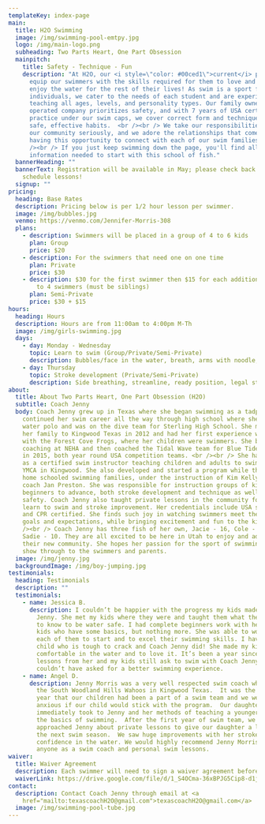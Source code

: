 ```yaml
---
templateKey: index-page
main:
  title: H2O Swimming
  image: /img/swimming-pool-emtpy.jpg
  logo: /img/main-logo.png
  subheading: Two Parts Heart, One Part Obsession
  mainpitch:
    title: Safety - Technique - Fun
    description: "At H2O, our <i style=\"color: #00ced1\">current</i> passion is to
      equip our swimmers with the skills required for them to love and safely
      enjoy the water for the rest of their lives! As swim is a sport for
      individuals, we cater to the needs of each student and are experienced
      teaching all ages, levels, and personality types. Our family owned and
      operated company prioritizes safety, and with 7 years of USA certified
      practice under our swim caps, we cover correct form and technique to build
      safe, effective habits.  <br /><br /> We take our responsibilities here in
      our community seriously, and we adore the relationships that come out of
      having this opportunity to connect with each of our swim families.  <br
      /><br /> If you just keep swimming down the page, you'll find all the
      information needed to start with this school of fish."
  bannerHeading: ""
  bannerText: Registration will be available in May; please check back here to
    schedule lessons!
  signup: ""
pricing:
  heading: Base Rates
  description: Pricing below is per 1/2 hour lesson per swimmer.
  image: /img/bubbles.jpg
  venmo: https://venmo.com/Jennifer-Morris-308
  plans:
    - description: Swimmers will be placed in a group of 4 to 6 kids
      plan: Group
      price: $20
    - description: For the swimmers that need one on one time
      plan: Private
      price: $30
    - description: $30 for the first swimmer then $15 for each additional sibling up
        to 4 swimmers (must be siblings)
      plan: Semi-Private
      price: $30 + $15
hours:
  heading: Hours
  description: Hours are from 11:00am to 4:00pm M-Th
  image: /img/girls-swimming.jpg
  days:
    - day: Monday - Wednesday
      topic: Learn to swim (Group/Private/Semi-Private)
      description: Bubbles/face in the water, breath, arms with noodle, legs with kickboard
    - day: Thursday
      topic: Stroke development (Private/Semi-Private)
      description: Side breathing, streamline, ready position, legal stroke, flip turns
about:
  title: About Two Parts Heart, One Part Obsession (H2O)
  subtitle: Coach Jenny
  body: Coach Jenny grew up in Texas where she began swimming as a tadpole. She
    continued her swim career all the way through high school where she played
    water polo and was on the dive team for Sterling High School. She moved with
    her family to Kingwood Texas in 2012 and had her first experience with NWAL
    with the Forest Cove Frogs, where her children were swimmers. She began
    coaching at NEHA and then coached the Tidal Wave team for Blue Tide Aquatics
    in 2015, both year round USA competition teams. <br /><br /> She has worked
    as a certified swim instructor teaching children and adults to swim at the
    YMCA in Kingwood. She also developed and started a program while there for
    home schooled swimming families, under the instruction of Kim Kelly and co
    coach Jan Preston. She was responsible for instruction groups of kids from
    beginners to advance, both stroke development and technique as well as water
    safety. Coach Jenny also taught private lessons in the community for both
    learn to swim and stroke improvement. Her credentials include USA swim, SI
    and CPR certified. She finds such joy in watching swimmers meet their own
    goals and expectations, while bringing excitement and fun to the kids. <br
    /><br /> Coach Jenny has three fish of her own, Jacie - 16, Cole - 14, and
    Sadie - 10. They are all excited to be here in Utah to enjoy and adapt in
    their new community. She hopes her passion for the sport of swimming will
    show through to the swimmers and parents.
  image: /img/jenny.jpg
  backgroundImage: /img/boy-jumping.jpg
testimonials:
  heading: Testimonials
  description: ""
  testimonials:
    - name: Jessica B.
      description: I couldn’t be happier with the progress my kids made with Coach
        Jenny. She met my kids where they were and taught them what they needed
        to know to be water safe. I had complete beginners work with her and
        kids who have some basics, but nothing more. She was able to work with
        each of them to start and to excel their swimming skills. I have one
        child who is tough to crack and Coach Jenny did! She made my kids feel
        comfortable in the water and to love it. It’s been a year since we took
        lessons from her and my kids still ask to swim with Coach Jenny. We
        couldn’t have asked for a better swimming experience.
    - name: Angel D.
      description: Jenny Morris was a very well respected swim coach when we joined
        the South Woodland Hills Wahoos in Kingwood Texas.  It was the first
        year that our children had been a part of a swim team and we were
        anxious if our child would stick with the program.  Our daughter
        immediately took to Jenny and her methods of teaching a younger child
        the basics of swimming.  After the first year of swim team, we then
        approached Jenny about private lessons to give our daughter a leg up on
        the next swim season.  We saw huge improvements with her strokes and
        confidence in the water. We would highly recommend Jenny Morris to
        anyone as a swim coach and personal swim lessons.
waiver:
  title: Waiver Agreement
  description: Each swimmer will need to sign a waiver agreement before beginning lessons
  waiverLink: https://drive.google.com/file/d/1_S4OCma-36xBPJG5Cip8-d1jO6YgaJjO/view
contact:
  description: Contact Coach Jenny through email at <a
    href="mailto:texascoachH2O@gmail.com">texascoachH2O@gmail.com</a>
  image: /img/swimming-pool-tube.jpg
---
```

